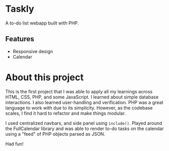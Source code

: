 # Taskly
A to-do list webapp built with PHP.

## Features
- Responsive design
- Calendar

# About this project
This is the first project that I was able to apply all my learnings across HTML, CSS, PHP, and some JavaScript.
I learned about simple database interactions. I also learned user-handling and verification. PHP was a great 
language to work with due to its simplicity. However, as the codebase scales, I find it hard to refactor and make things
modular.

I used centralized navbars, and side panel using `include()`. Played around the FullCalendar library and was able to render
to-do tasks on the calendar using a "feed" of PHP objects parsed as JSON.

Had fun!
